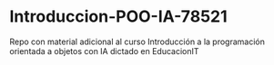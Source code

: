 # Introduccion-POO-IA-78521
Repo con material adicional al curso Introducción a la programación orientada a objetos con IA dictado en EducacionIT
